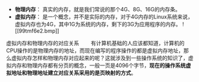 
- **物理内存**： 真实的内存，就是我们常说的那个4G、8G、16G的内存条。
- **虚拟内存**： 是一个概念，并不是实际的内存，对于4G内存的Linux系统来说，虚拟内存也为4G，其中1G为系统的内存，剩下的3G为应用程序的内存。
![[99tmf6e2.bmp]]

虚拟内存和物理内存的对应关系
  有计算机基础的人应该都知道，计算机的CPU操作的是物理内存的地址，而现在编写的程序操作的都是虚拟内存地址，那么虚拟内存怎样和物理内存对应起来的呢？这就涉及到一些操作系统的知识了，虚拟内存和物理内存都有分页的概念，一般一页是4096个字节，**现在的操作系统虚拟地址和物理地址建立对应关系采用的是页映射的方式**。

